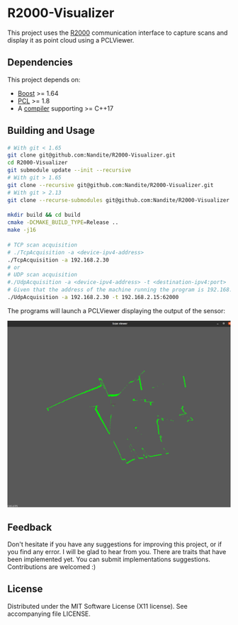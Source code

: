 R2000-Visualizer
===============

This project uses the [R2000](https://github.com/Nandite/R2000) communication interface to capture scans and display it
as point cloud using a PCLViewer.

## Dependencies

This project depends on:
- [Boost](https://www.boost.org/) >= 1.64
- [PCL](https://pointclouds.org/) >= 1.8
- A [compiler](https://en.cppreference.com/w/cpp/compiler_support) supporting >= C++17

## Building and Usage

```sh
# With git < 1.65
git clone git@github.com:Nandite/R2000-Visualizer.git
cd R2000-Visualizer
git submodule update --init --recursive
# With git > 1.65
git clone --recursive git@github.com:Nandite/R2000-Visualizer.git
# With git > 2.13
git clone --recurse-submodules git@github.com:Nandite/R2000-Visualizer.git

mkdir build && cd build
cmake -DCMAKE_BUILD_TYPE=Release ..
make -j16

# TCP scan acquisition
# ./TcpAcquisition -a <device-ipv4-address>
./TcpAcquisition -a 192.168.2.30
# or
# UDP scan acquisition
#./UdpAcquisition -a <device-ipv4-address> -t <destination-ipv4:port>
# Given that the address of the machine running the program is 192.168.2.15
./UdpAcquisition -a 192.168.2.30 -t 192.168.2.15:62000 
```
The programs will launch a PCLViewer displaying the output of the sensor:

![Capture example](resources/capture-example.png)

## Feedback

Don't hesitate if you have any suggestions for improving this project, or if you find any error. I will be glad to
hear from you. There are traits that have been implemented yet. You can submit implementations suggestions.
Contributions are welcomed :)

## License

Distributed under the MIT Software License (X11 license).
See accompanying file LICENSE.